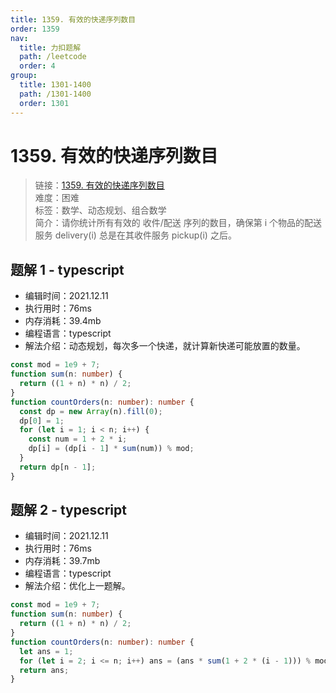 ```yaml
---
title: 1359. 有效的快递序列数目
order: 1359
nav:
  title: 力扣题解
  path: /leetcode
  order: 4
group:
  title: 1301-1400
  path: /1301-1400
  order: 1301
---
```


# 1359. 有效的快递序列数目

> 链接：[1359. 有效的快递序列数目](https://leetcode-cn.com/problems/count-all-valid-pickup-and-delivery-options/)  
> 难度：困难  
> 标签：数学、动态规划、组合数学  
> 简介：请你统计所有有效的 收件/配送 序列的数目，确保第 i 个物品的配送服务 delivery(i) 总是在其收件服务 pickup(i) 之后。

## 题解 1 - typescript

- 编辑时间：2021.12.11
- 执行用时：76ms
- 内存消耗：39.4mb
- 编程语言：typescript
- 解法介绍：动态规划，每次多一个快递，就计算新快递可能放置的数量。

```typescript
const mod = 1e9 + 7;
function sum(n: number) {
  return ((1 + n) * n) / 2;
}
function countOrders(n: number): number {
  const dp = new Array(n).fill(0);
  dp[0] = 1;
  for (let i = 1; i < n; i++) {
    const num = 1 + 2 * i;
    dp[i] = (dp[i - 1] * sum(num)) % mod;
  }
  return dp[n - 1];
}
```

## 题解 2 - typescript

- 编辑时间：2021.12.11
- 执行用时：76ms
- 内存消耗：39.7mb
- 编程语言：typescript
- 解法介绍：优化上一题解。

```typescript
const mod = 1e9 + 7;
function sum(n: number) {
  return ((1 + n) * n) / 2;
}
function countOrders(n: number): number {
  let ans = 1;
  for (let i = 2; i <= n; i++) ans = (ans * sum(1 + 2 * (i - 1))) % mod;
  return ans;
}
```
